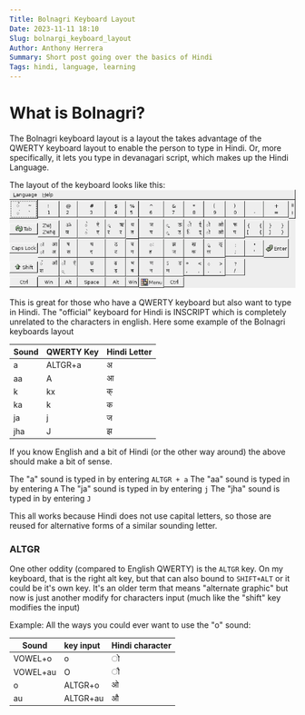 ```yaml
---
Title: Bolnagri Keyboard Layout
Date: 2023-11-11 18:10
Slug: bolnargi_keyboard_layout
Author: Anthony Herrera
Summary: Short post going over the basics of Hindi
Tags: hindi, language, learning
---
```

# What is Bolnagri?

The Bolnagri keyboard layout is a layout the takes advantage of the QWERTY keyboard layout to enable the person to type in Hindi. 
Or, more specifically, it lets you type in devanagari script, which makes up the Hindi Language.

The layout of the keyboard looks like this: 
![Bolnagri Keyboard Layout](../../images/bolnagri_keyboard.png)

This is great for those who have a QWERTY keyboard but also want to type in Hindi. The "official" keyboard for Hindi is INSCRIPT which is completely unrelated to the characters in english. Here some example of the Bolnagri keyboards layout


| Sound      | QWERTY Key   | Hindi Letter |
| ---------  | ------------ | ----         |
| a          | ALTGR+a    | अ            |
|aa          | A            | आ           | 
|k           | kx           | क्           | 
|ka          | k            | क           |
|ja          | j            | ज           |
|jha         | J           | झ           |


 If you know English and a bit of Hindi (or the other way around) the above should make a bit of sense. 

 The "a" sound is typed in by entering `ALTGR + a`
 The "aa" sound is typed in by entering `A`
 The "ja" sound is typed in by entering `j`
 The "jha" sound is typed in by entering `J`

This all works because Hindi does not use capital letters, so those are reused for alternative forms of a similar sounding letter. 

### ALTGR
One other oddity (compared to English QWERTY) is the `ALTGR` key. On my keyboard, that is the right alt key, but that can also bound to `SHIFT+ALT` or it could be it's own key. 
It's  an older term that means "alternate graphic" but now is just another modify for characters input (much like the "shift" key modifies the input)

Example: All the ways you could ever want to use the "o" sound:

| Sound    | key input | Hindi character |
| -------- |:--------- | --------------- |
| VOWEL+o  | o         | ो               |
| VOWEL+au | O         | ौ               |
| o        | ALTGR+o   | ओ               |
| au       | ALTGR+au  | औ               |

